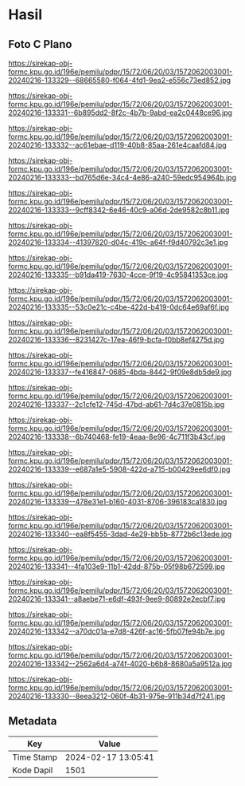 # Hasil

## Foto C Plano

https://sirekap-obj-formc.kpu.go.id/196e/pemilu/pdpr/15/72/06/20/03/1572062003001-20240216-133329--68665580-f064-4fd1-9ea2-e556c73ed852.jpg

https://sirekap-obj-formc.kpu.go.id/196e/pemilu/pdpr/15/72/06/20/03/1572062003001-20240216-133331--6b895dd2-8f2c-4b7b-9abd-ea2c0448ce96.jpg

https://sirekap-obj-formc.kpu.go.id/196e/pemilu/pdpr/15/72/06/20/03/1572062003001-20240216-133332--ac61ebae-d119-40b8-85aa-261e4caafd84.jpg

https://sirekap-obj-formc.kpu.go.id/196e/pemilu/pdpr/15/72/06/20/03/1572062003001-20240216-133333--bd765d6e-34c4-4e86-a240-59edc954964b.jpg

https://sirekap-obj-formc.kpu.go.id/196e/pemilu/pdpr/15/72/06/20/03/1572062003001-20240216-133333--9cff8342-6e46-40c9-a06d-2de9582c8b11.jpg

https://sirekap-obj-formc.kpu.go.id/196e/pemilu/pdpr/15/72/06/20/03/1572062003001-20240216-133334--41397820-d04c-419c-a64f-f9d40792c3e1.jpg

https://sirekap-obj-formc.kpu.go.id/196e/pemilu/pdpr/15/72/06/20/03/1572062003001-20240216-133335--b91da419-7630-4cce-9f19-4c95841353ce.jpg

https://sirekap-obj-formc.kpu.go.id/196e/pemilu/pdpr/15/72/06/20/03/1572062003001-20240216-133335--53c0e21c-c4be-422d-b419-0dc64e69af6f.jpg

https://sirekap-obj-formc.kpu.go.id/196e/pemilu/pdpr/15/72/06/20/03/1572062003001-20240216-133336--8231427c-17ea-46f9-bcfa-f0bb8ef4275d.jpg

https://sirekap-obj-formc.kpu.go.id/196e/pemilu/pdpr/15/72/06/20/03/1572062003001-20240216-133337--fe416847-0685-4bda-8442-9f09e8db5de9.jpg

https://sirekap-obj-formc.kpu.go.id/196e/pemilu/pdpr/15/72/06/20/03/1572062003001-20240216-133337--2c1cfe12-745d-47bd-ab61-7d4c37e0815b.jpg

https://sirekap-obj-formc.kpu.go.id/196e/pemilu/pdpr/15/72/06/20/03/1572062003001-20240216-133338--6b740468-fe19-4eaa-8e96-4c711f3b43cf.jpg

https://sirekap-obj-formc.kpu.go.id/196e/pemilu/pdpr/15/72/06/20/03/1572062003001-20240216-133339--e687a1e5-5908-422d-a715-b00429ee6df0.jpg

https://sirekap-obj-formc.kpu.go.id/196e/pemilu/pdpr/15/72/06/20/03/1572062003001-20240216-133339--478e31e1-b160-4031-8706-396183ca1830.jpg

https://sirekap-obj-formc.kpu.go.id/196e/pemilu/pdpr/15/72/06/20/03/1572062003001-20240216-133340--ea8f5455-3dad-4e29-bb5b-8772b6c13ede.jpg

https://sirekap-obj-formc.kpu.go.id/196e/pemilu/pdpr/15/72/06/20/03/1572062003001-20240216-133341--4fa103e9-11b1-42dd-875b-05f98b672599.jpg

https://sirekap-obj-formc.kpu.go.id/196e/pemilu/pdpr/15/72/06/20/03/1572062003001-20240216-133341--a8aebe71-e6df-493f-9ee9-80892e2ecbf7.jpg

https://sirekap-obj-formc.kpu.go.id/196e/pemilu/pdpr/15/72/06/20/03/1572062003001-20240216-133342--a70dc01a-e7d8-426f-ac16-5fb07fe94b7e.jpg

https://sirekap-obj-formc.kpu.go.id/196e/pemilu/pdpr/15/72/06/20/03/1572062003001-20240216-133342--2562a6d4-a74f-4020-b6b8-8680a5a9512a.jpg

https://sirekap-obj-formc.kpu.go.id/196e/pemilu/pdpr/15/72/06/20/03/1572062003001-20240216-133330--8eea3212-060f-4b31-975e-911b34d7f241.jpg


## Metadata

| Key        | Value               |
| ---------- | ------------------- |
| Time Stamp | 2024-02-17 13:05:41 |
| Kode Dapil | 1501                |



